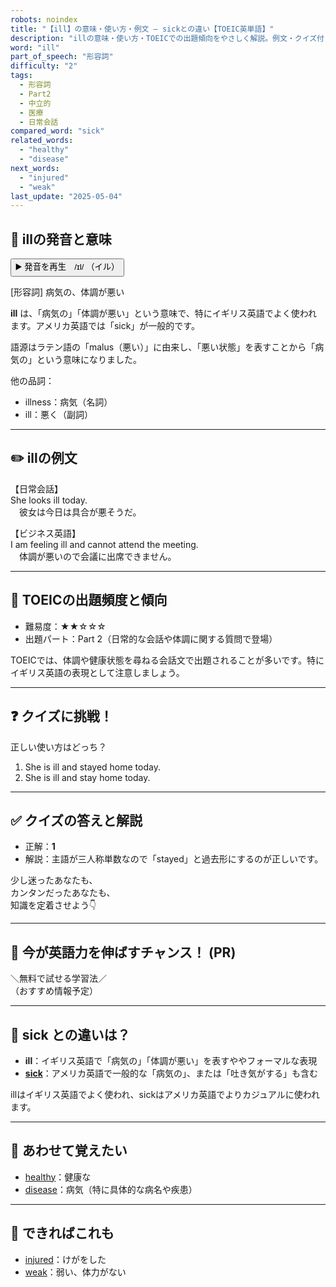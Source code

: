 ```yaml
---
robots: noindex
title: "【ill】の意味・使い方・例文 ― sickとの違い【TOEIC英単語】"
description: "illの意味・使い方・TOEICでの出題傾向をやさしく解説。例文・クイズ付きでsickとの違いもわかりやすく学べます。"
word: "ill"
part_of_speech: "形容詞"
difficulty: "2"
tags:
  - 形容詞
  - Part2
  - 中立的
  - 医療
  - 日常会話
compared_word: "sick"
related_words:
  - "healthy"
  - "disease"
next_words:
  - "injured"
  - "weak"
last_update: "2025-05-04"
---
```


## 🔰 illの発音と意味

<button class="play-audio" onclick="playTTS('ill')">
  <span class="play-audio-main">
    ▶️ 発音を再生　/ɪl/
  </span>
  <span class="play-audio-sub">
    （イル）
  </span>
</button>

[形容詞] 病気の、体調が悪い

**ill** は、「病気の」「体調が悪い」という意味で、特にイギリス英語でよく使われます。アメリカ英語では「sick」が一般的です。

語源はラテン語の「malus（悪い）」に由来し、「悪い状態」を表すことから「病気の」という意味になりました。

他の品詞：  
- illness：病気（名詞）
- ill：悪く（副詞）

---

## ✏️ illの例文

【日常会話】  
She looks ill today.  
　彼女は今日は具合が悪そうだ。

【ビジネス英語】  
I am feeling ill and cannot attend the meeting.  
　体調が悪いので会議に出席できません。

---

## 🎯 TOEICの出題頻度と傾向

- 難易度：★★☆☆☆
- 出題パート：Part 2（日常的な会話や体調に関する質問で登場）

TOEICでは、体調や健康状態を尋ねる会話文で出題されることが多いです。特にイギリス英語の表現として注意しましょう。

---

## ❓ クイズに挑戦！

正しい使い方はどっち？

1. She is ill and stayed home today.  
2. She is ill and stay home today.

---

## ✅ クイズの答えと解説

- 正解：**1**
- 解説：主語が三人称単数なので「stayed」と過去形にするのが正しいです。

少し迷ったあなたも、  
カンタンだったあなたも、  
知識を定着させよう👇️

---

## 🚀 今が英語力を伸ばすチャンス！ (PR)

<div class="info-center">
＼無料で試せる学習法／<br>  
（おすすめ情報予定）
</div>

---

## 🤔  sick との違いは？

- **ill**：イギリス英語で「病気の」「体調が悪い」を表すややフォーマルな表現
- **[sick](/word/sick/)**：アメリカ英語で一般的な「病気の」、または「吐き気がする」も含む

illはイギリス英語でよく使われ、sickはアメリカ英語でよりカジュアルに使われます。

---

## 🧩 あわせて覚えたい

- [healthy](/word/healthy/)：健康な
- [disease](/word/disease/)：病気（特に具体的な病名や疾患）

---

## 📖 できればこれも

- [injured](/word/injured/)：けがをした
- [weak](/word/weak/)：弱い、体力がない

<!-- cvid: aid10_bid02 -->
